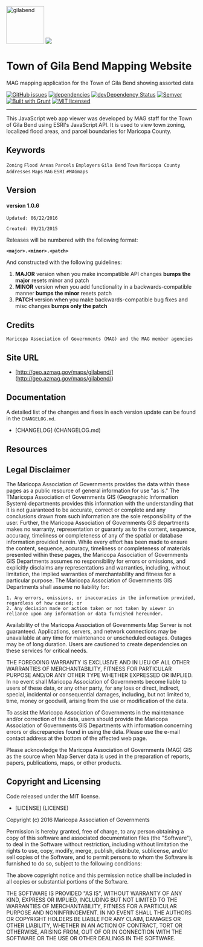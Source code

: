 <img src="http://geo.azmag.gov/maps/gilabend/img/townLogo.jpg" alt="gilabend" height="100"/>  ![](http://geo.azmag.gov/maps/readonaz/app/resources/img/maglogo_black.png)

# Town of Gila Bend Mapping Website #
MAG mapping application for the Town of Gila Bend showing assorted data

[![GitHub issues](https://img.shields.io/github/issues/AZMAG/map-GilaBend.svg)](https://github.com/AZMAG/map-GilaBend/issues)
[![dependencies](https://david-dm.org/AZMAG/map-GilaBend.png)](https://david-dm.org/AZMAG/map-GilaBend)
[![devDependency Status](https://david-dm.org/AZMAG/map-GilaBend/dev-status.png)](https://david-dm.org/AZMAG/map-GilaBend)
[![Semver](http://img.shields.io/SemVer/2.0.0.png)](http://semver.org/spec/v2.0.0.html)
[![Built with Grunt](https://cdn.gruntjs.com/builtwith.png)](http://gruntjs.com/)
[![MIT licensed](https://img.shields.io/badge/license-MIT-blue.svg)](https://opensource.org/licenses/MIT)

********************************************************************************************************

This JavaScript web app viewer was developed by MAG staff for the Town of Gila Bend using ESRI's JavaScript API.  It is used to view town zoning, localized flood areas, and parcel boundaries for Maricopa County.

## Keywords

`Zoning` `Flood Areas` `Parcels` `Employers` `Gila Bend` `Town` `Maricopa County` `Addresses` `Maps` `MAG` `ESRI` `#MAGmaps`

## Version

#### version 1.0.6 ####

 `Updated: 06/22/2016`

 `Created: 09/21/2015`

Releases will be numbered with the following format:

**`<major>.<minor>.<patch>`**

And constructed with the following guidelines:

1. **MAJOR** version when you make incompatible API changes **bumps the major** resets minor and patch
2. **MINOR** version when you add functionality in a backwards-compatible manner **bumps the minor** resets patch
3. **PATCH** version when you make backwards-compatible bug fixes and misc changes **bumps only the patch**

## Credits

`Maricopa Association of Governments (MAG) and the MAG member agencies`

## Site URL

* [http://geo.azmag.gov/maps/gilabend/] (http://geo.azmag.gov/maps/gilabend/)

## Documentation

A detailed list of the changes and fixes in each version update can be found in the `CHANGELOG.md`.

* [CHANGELOG] (CHANGELOG.md)

## Resources

## Legal Disclaimer

The Maricopa Association of Governments provides the data within these pages as a public resource of general information for use "as is." The TMaricopa Association of Governments GIS (Geographic Information System) departments provides this information with the understanding that it is not guaranteed to be accurate, correct or complete and any conclusions drawn from such information are the sole responsibility of the user. Further, the Maricopa Association of Governments GIS departments makes no warranty, representation or guaranty as to the content, sequence, accuracy, timeliness or completeness of any of the spatial or database information provided herein. While every effort has been made to ensure the content, sequence, accuracy, timeliness or completeness of materials presented within these pages, the Maricopa Association of Governments GIS Departments assumes no responsibility for errors or omissions, and explicitly disclaims any representations and warranties, including, without limitation, the implied warranties of merchantability and fitness for a particular purpose. The Maricopa Association of Governments GIS Departments shall assume no liability for:

    1. Any errors, omissions, or inaccuracies in the information provided, regardless of how caused; or
    2. Any decision made or action taken or not taken by viewer in reliance upon any information or data furnished hereunder.

Availability of the Maricopa Association of Governments Map Server is not guaranteed. Applications, servers, and network connections may be unavailable at any time for maintenance or unscheduled outages. Outages may be of long duration. Users are cautioned to create dependencies on these services for critical needs.

THE FOREGOING WARRANTY IS EXCLUSIVE AND IN LIEU OF ALL OTHER WARRANTIES OF MERCHANTABILITY, FITNESS FOR PARTICULAR PURPOSE AND/OR ANY OTHER TYPE WHETHER EXPRESSED OR IMPLIED. In no event shall Maricopa Association of Governments become liable to users of these data, or any other party, for any loss or direct, indirect, special, incidental or consequential damages, including, but not limited to, time, money or goodwill, arising from the use or modification of the data.

To assist the Maricopa Association of Governments in the maintenance and/or correction of the data, users should provide the Maricopa Association of Governments GIS Departments with information concerning errors or discrepancies found in using the data. Please use the e-mail contact address at the bottom of the affected web page.

Please acknowledge the Maricopa Association of Governments (MAG) GIS as the source when Map Server data is used in the preparation of reports, papers, publications, maps, or other products.

## Copyright and Licensing

Code released under the MIT license.

* [LICENSE] (LICENSE)

Copyright (c) 2016 Maricopa Association of Governments

Permission is hereby granted, free of charge, to any person obtaining a copy of this software and associated documentation files (the "Software"), to deal in the Software without restriction, including without limitation the rights to use, copy, modify, merge, publish, distribute, sublicense, and/or sell copies of the Software, and to permit persons to whom the Software is furnished to do so, subject to the following conditions:

The above copyright notice and this permission notice shall be included in all copies or substantial portions of the Software.

THE SOFTWARE IS PROVIDED "AS IS", WITHOUT WARRANTY OF ANY KIND, EXPRESS OR IMPLIED, INCLUDING BUT NOT LIMITED TO THE WARRANTIES OF MERCHANTABILITY, FITNESS FOR A PARTICULAR PURPOSE AND NONINFRINGEMENT. IN NO EVENT SHALL THE AUTHORS OR COPYRIGHT HOLDERS BE LIABLE FOR ANY CLAIM, DAMAGES OR OTHER LIABILITY, WHETHER IN AN ACTION OF CONTRACT, TORT OR OTHERWISE, ARISING FROM, OUT OF OR IN CONNECTION WITH THE SOFTWARE OR THE USE OR OTHER DEALINGS IN THE SOFTWARE.